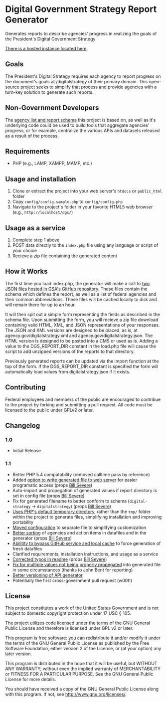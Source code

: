 Digital Government Strategy Report Generator
===========================================

Generates reports to describe agencies' progress in realizing the goals of the President's Digital Government Strategy

[There is a hosted instance located here](http://digital-strategy-generator.apievangelist.com/).  

Goals
----------

The President's Digital Strategy requires each agency to report progress on the document's goals at /digitalstrategy of their primary domain. This open-source project seeks to simplify that process and provide agencies with a turn-key solution to generate such reports.

Non-Government Developers
-------------------------
The [agency list and report schema](https://github.com/GSA/digital-strategy) this project is based on, as well as it's underlying code could be used to build tools that aggregate agencies' progress, or for example, centralize the various APIs and datasets released as a result of the process.

Requirements
------------

* PHP (e.g., LAMP, XAMPP, MAMP, etc.)

Usage and installation
----------------------

1. Clone or extract the project into your web server's `htdocs` or `public_html` folder
2. Copy `config/config.sample.php` to `config/config.php`
2. Navigate to the project's folder in your favorite HTML5 web browser (e.g., `http://localhost/dgs/`)

Usage as a service
------------------

1. Complete step 1 above
2. POST data directly to the `index.php` file using any language or script of your choice
3. Recieve a zip file containing the generated content

How it Works
------------

The first time you load index.php, the generator will make a call to [two JSON files hosted in GSA's GitHub repository](https://github.com/GSA/digital-strategy). These files contain the schema which defines the report, as well as a list of federal agencies and their common abbreviations. These files will be cached locally to disk and will remain there for up to an hour.

It will then spit out a simple form representing the fields as described in the schema file. Upon submitting the form, you will recieve a zip file download containing valid HTML, XML, and JSON representations of your responses. The JSON and XML versions are designed to be placed, as is, at agency.gov/digitalstrategy.xml and agency.gov/digitalstrategy.json. The HTML version is designed to be pasted into a CMS or used as is.  Adding a value to the DGS_REPORT_DIR constant in the load.php file will cause the script to add unzipped versions of the reports to that directory.

Previously generated reports can be updated via the import function at the top of the form.  If the DGS_REPORT_DIR constant is specified the form will automatically load values from digitalstrategy.json if it exists.

Contributing
------------

Federal employees and members of the public are encouraged to contribue to the project by forking and submitting a pull request. All code must be licensed to the public under GPLv2 or later.

Changelog
---------

### 1.0 ###
* Initial Release

### 1.1 ###
* Better PHP 5.4 compatability (removed calltime pass by reference)
* Added [option to write generated file to web server](https://github.com/GSA/digital-strategy-report-generator/commit/982322f66b922795690fa5f6cf80df52c85428e1) for easier programatic access (props [Bill Severe](https://github.com/bsevere))
* Auto-import and propegation of generated values if report directory is set in config file (props [Bill Severe](https://github.com/bsevere))
* Fix for generated filename to better conform to schema (`digital-strategy` -> `digitalstrategy`) (props [Bill Severe](https://github.com/bsevere))
* [Uses PHP's default temporary directory](https://github.com/GSA/digital-strategy-report-generator/commit/7c258423d87552dafabe0bade224e3e77a310a09), rather than the `tmp/` folder within the project to generate files, simplifying installation and improving portability
* [Moved configuration](https://github.com/GSA/digital-strategy-report-generator/commit/e99e7796bb2a7932bcd17e33f709bef876337da0) to separate file to simplifying customization
* [Better sorting](https://github.com/GSA/digital-strategy-report-generator/commit/edbf30006fe4b6403c7a165709b31a2c474782ae) of agencies and action items in datafiles and in the generator (props [Bill Severe](https://github.com/bsevere))
* [Abilitity to bypass GitHub service and local cache](https://github.com/GSA/digital-strategy-report-generator/commit/edbf30006fe4b6403c7a165709b31a2c474782ae) to force generation of fresh datafiles
* Clarified requirements, installation instructions, and usage as a service
* [Corrected typos in readme](https://github.com/GSA/digital-strategy-report-generator/commit/61f38141560c4cf6898c91d51125c821703d80ca) (props [Bill Severe](https://github.com/bsevere))
* [Fix for multiple values not being properly propegated](https://github.com/GSA/digital-strategy-report-generator/commit/d5265413bd50c222ba96f04a277046f2a840cc47) into generated file in some circumstances (thanks to John Bent for reporting)
* [Better versioning of API generator](https://github.com/GSA/digital-strategy-report-generator/commit/082c07904b0ef18fa7e32792bda7710ac84ab4da)
* Potentially the first cross-government pull request (w00t!)

License
-------

This project constitutes a work of the United States Government and is 
not subject to domestic copyright protection under 17 USC § 105. 

The project utilizes code licensed under the terms of the GNU General 
Public License and therefore is licensed under GPL v2 or later.

This program is free software: you can redistribute it and/or modify
it under the terms of the GNU General Public License as published by
the Free Software Foundation, either version 2 of the License, or
(at your option) any later version.

This program is distributed in the hope that it will be useful,
but WITHOUT ANY WARRANTY; without even the implied warranty of
MERCHANTABILITY or FITNESS FOR A PARTICULAR PURPOSE.  See the
GNU General Public License for more details.

You should have received a copy of the GNU General Public License
along with this program.  If not, see <http://www.gnu.org/licenses/>.
